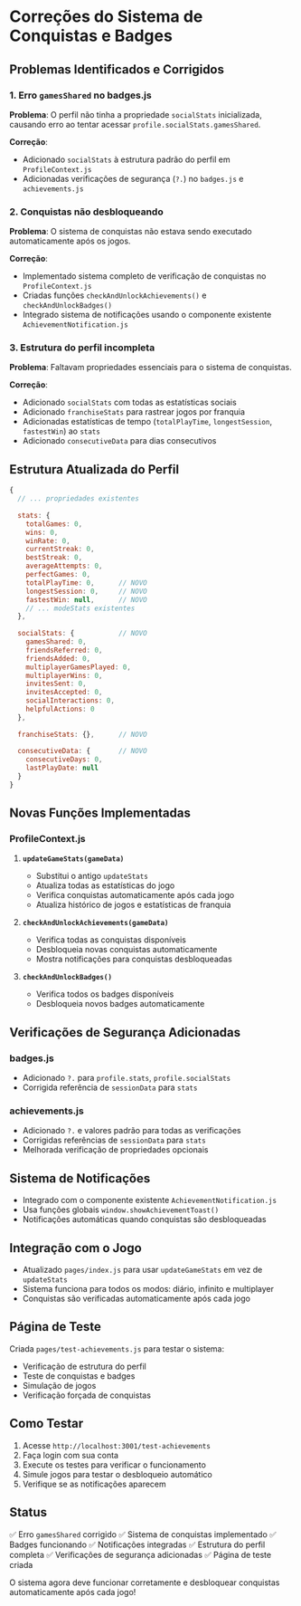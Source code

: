 # Correções do Sistema de Conquistas e Badges

## Problemas Identificados e Corrigidos

### 1. Erro `gamesShared` no badges.js
**Problema**: O perfil não tinha a propriedade `socialStats` inicializada, causando erro ao tentar acessar `profile.socialStats.gamesShared`.

**Correção**:
- Adicionado `socialStats` à estrutura padrão do perfil em `ProfileContext.js`
- Adicionadas verificações de segurança (`?.`) no `badges.js` e `achievements.js`

### 2. Conquistas não desbloqueando
**Problema**: O sistema de conquistas não estava sendo executado automaticamente após os jogos.

**Correção**:
- Implementado sistema completo de verificação de conquistas no `ProfileContext.js`
- Criadas funções `checkAndUnlockAchievements()` e `checkAndUnlockBadges()`
- Integrado sistema de notificações usando o componente existente `AchievementNotification.js`

### 3. Estrutura do perfil incompleta
**Problema**: Faltavam propriedades essenciais para o sistema de conquistas.

**Correção**:
- Adicionado `socialStats` com todas as estatísticas sociais
- Adicionado `franchiseStats` para rastrear jogos por franquia
- Adicionadas estatísticas de tempo (`totalPlayTime`, `longestSession`, `fastestWin`) ao `stats`
- Adicionado `consecutiveData` para dias consecutivos

## Estrutura Atualizada do Perfil

```javascript
{
  // ... propriedades existentes
  
  stats: {
    totalGames: 0,
    wins: 0,
    winRate: 0,
    currentStreak: 0,
    bestStreak: 0,
    averageAttempts: 0,
    perfectGames: 0,
    totalPlayTime: 0,      // NOVO
    longestSession: 0,     // NOVO
    fastestWin: null,      // NOVO
    // ... modeStats existentes
  },
  
  socialStats: {           // NOVO
    gamesShared: 0,
    friendsReferred: 0,
    friendsAdded: 0,
    multiplayerGamesPlayed: 0,
    multiplayerWins: 0,
    invitesSent: 0,
    invitesAccepted: 0,
    socialInteractions: 0,
    helpfulActions: 0
  },
  
  franchiseStats: {},      // NOVO
  
  consecutiveData: {       // NOVO
    consecutiveDays: 0,
    lastPlayDate: null
  }
}
```

## Novas Funções Implementadas

### ProfileContext.js

1. **`updateGameStats(gameData)`**
   - Substitui o antigo `updateStats`
   - Atualiza todas as estatísticas do jogo
   - Verifica conquistas automaticamente após cada jogo
   - Atualiza histórico de jogos e estatísticas de franquia

2. **`checkAndUnlockAchievements(gameData)`**
   - Verifica todas as conquistas disponíveis
   - Desbloqueia novas conquistas automaticamente
   - Mostra notificações para conquistas desbloqueadas

3. **`checkAndUnlockBadges()`**
   - Verifica todos os badges disponíveis
   - Desbloqueia novos badges automaticamente

## Verificações de Segurança Adicionadas

### badges.js
- Adicionado `?.` para `profile.stats`, `profile.socialStats`
- Corrigida referência de `sessionData` para `stats`

### achievements.js
- Adicionado `?.` e valores padrão para todas as verificações
- Corrigidas referências de `sessionData` para `stats`
- Melhorada verificação de propriedades opcionais

## Sistema de Notificações

- Integrado com o componente existente `AchievementNotification.js`
- Usa funções globais `window.showAchievementToast()`
- Notificações automáticas quando conquistas são desbloqueadas

## Integração com o Jogo

- Atualizado `pages/index.js` para usar `updateGameStats` em vez de `updateStats`
- Sistema funciona para todos os modos: diário, infinito e multiplayer
- Conquistas são verificadas automaticamente após cada jogo

## Página de Teste

Criada `pages/test-achievements.js` para testar o sistema:
- Verificação de estrutura do perfil
- Teste de conquistas e badges
- Simulação de jogos
- Verificação forçada de conquistas

## Como Testar

1. Acesse `http://localhost:3001/test-achievements`
2. Faça login com sua conta
3. Execute os testes para verificar o funcionamento
4. Simule jogos para testar o desbloqueio automático
5. Verifique se as notificações aparecem

## Status

✅ Erro `gamesShared` corrigido
✅ Sistema de conquistas implementado
✅ Badges funcionando
✅ Notificações integradas
✅ Estrutura do perfil completa
✅ Verificações de segurança adicionadas
✅ Página de teste criada

O sistema agora deve funcionar corretamente e desbloquear conquistas automaticamente após cada jogo!
